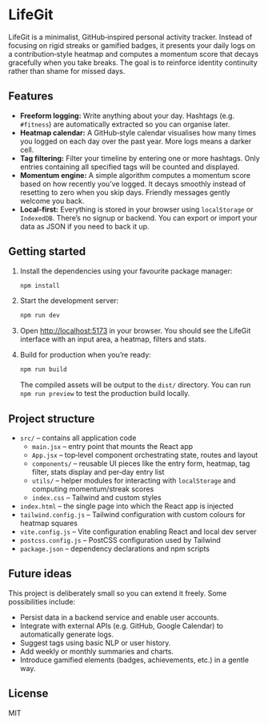 # LifeGit

LifeGit is a minimalist, GitHub‑inspired personal activity tracker.  Instead of focusing on rigid streaks or gamified badges, it presents your daily logs on a contribution‑style heatmap and computes a momentum score that decays gracefully when you take breaks.  The goal is to reinforce identity continuity rather than shame for missed days.

## Features

- **Freeform logging:** Write anything about your day.  Hashtags (e.g. `#fitness`) are automatically extracted so you can organise later.
- **Heatmap calendar:** A GitHub‑style calendar visualises how many times you logged on each day over the past year.  More logs means a darker cell.
- **Tag filtering:** Filter your timeline by entering one or more hashtags.  Only entries containing all specified tags will be counted and displayed.
- **Momentum engine:** A simple algorithm computes a momentum score based on how recently you’ve logged.  It decays smoothly instead of resetting to zero when you skip days.  Friendly messages gently welcome you back.
- **Local‑first:** Everything is stored in your browser using `localStorage` or `IndexedDB`.  There’s no signup or backend.  You can export or import your data as JSON if you need to back it up.

## Getting started

1. Install the dependencies using your favourite package manager:

   ```sh
   npm install
   ```

2. Start the development server:

   ```sh
   npm run dev
   ```

3. Open <http://localhost:5173> in your browser.  You should see the LifeGit interface with an input area, a heatmap, filters and stats.

4. Build for production when you’re ready:

   ```sh
   npm run build
   ```

   The compiled assets will be output to the `dist/` directory.  You can run `npm run preview` to test the production build locally.

## Project structure

- `src/` – contains all application code
  - `main.jsx` – entry point that mounts the React app
  - `App.jsx` – top‑level component orchestrating state, routes and layout
  - `components/` – reusable UI pieces like the entry form, heatmap, tag filter, stats display and per‑day entry list
  - `utils/` – helper modules for interacting with `localStorage` and computing momentum/streak scores
  - `index.css` – Tailwind and custom styles
- `index.html` – the single page into which the React app is injected
- `tailwind.config.js` – Tailwind configuration with custom colours for heatmap squares
- `vite.config.js` – Vite configuration enabling React and local dev server
- `postcss.config.js` – PostCSS configuration used by Tailwind
- `package.json` – dependency declarations and npm scripts

## Future ideas

This project is deliberately small so you can extend it freely.  Some possibilities include:

- Persist data in a backend service and enable user accounts.
- Integrate with external APIs (e.g. GitHub, Google Calendar) to automatically generate logs.
- Suggest tags using basic NLP or user history.
- Add weekly or monthly summaries and charts.
- Introduce gamified elements (badges, achievements, etc.) in a gentle way.

## License

MIT
